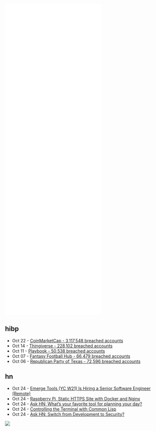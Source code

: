 ![Metrics](https://raw.githubusercontent.com/phixion/phixion/master/metrics.svg)

## hibp

<!--
for https://github.com/phixion/phixion/blob/main/.github/workflows/feeds.yml
-->
<!--START_SECTION:haveibeenpwnd-->
- Oct 22 - [CoinMarketCap - 3,117,548 breached accounts](https://haveibeenpwned.com/PwnedWebsites#CoinMarketCap)
- Oct 14 - [Thingiverse - 228,102 breached accounts](https://haveibeenpwned.com/PwnedWebsites#Thingiverse)
- Oct 11 - [Playbook - 50,538 breached accounts](https://haveibeenpwned.com/PwnedWebsites#Playbook)
- Oct 07 - [Fantasy Football Hub - 66,479 breached accounts](https://haveibeenpwned.com/PwnedWebsites#FantasyFootballHub)
- Oct 06 - [Republican Party of Texas - 72,596 breached accounts](https://haveibeenpwned.com/PwnedWebsites#RepublicanPartyOfTexas)
<!--END_SECTION:haveibeenpwnd-->

## hn

<!--
for https://github.com/phixion/phixion/blob/main/.github/workflows/feeds.yml
-->
<!--START_SECTION:hn-->
- Oct 24 - [Emerge Tools (YC W21) Is Hiring a Senior Software Engineer (Remote)](https://www.ycombinator.com/companies/emerge-tools/jobs/S8b1ojf-senior-software-engineer)
- Oct 24 - [Raspberry Pi, Static HTTPS Site with Docker and Nginx](https://gist.github.com/rain-1/2d6033ee2b63c0a3ab802b5572df3ba9)
- Oct 24 - [Ask HN: What’s your favorite tool for planning your day?](https://news.ycombinator.com/item?id=28979602)
- Oct 24 - [Controlling the Terminal with Common Lisp](https://turtleware.eu/posts/Controlling-the-terminal.html)
- Oct 24 - [Ask HN: Switch from Development to Security?](https://news.ycombinator.com/item?id=28979231)
<!--END_SECTION:hn-->

<!--
for https://yhype.me
-->
![](https://hit.yhype.me/github/profile?user_id=13013670)
